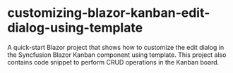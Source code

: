 # customizing-blazor-kanban-edit-dialog-using-template
A quick-start Blazor project that shows how to customize the edit dialog in the Syncfusion Blazor Kanban component using template. This project also contains code snippet to perform CRUD operations in the Kanban board.
